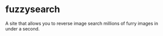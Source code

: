# fuzzysearch

A site that allows you to reverse image search millions of furry images in under a second.
